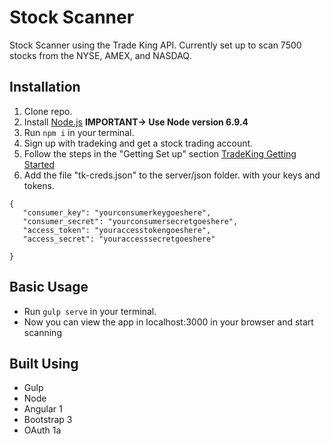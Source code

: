 # Stock Scanner
Stock Scanner using the Trade King API. Currently set up to scan 7500 stocks from the NYSE, AMEX, and NASDAQ.

## Installation

1. Clone repo.
2. Install [Node.js](https://nodejs.org/en/download/) **IMPORTANT-> Use Node version 6.9.4**
3. Run `npm i` in your terminal.
4. Sign up with tradeking and get a stock trading account.
5. Follow the steps in the "Getting Set up" section [TradeKing Getting Started](https://developers.tradeking.com/documentation/getting-started)
6. Add the file "tk-creds.json" to the server/json folder. with your keys and tokens.
 ```
{    
    "consumer_key": "yourconsumerkeygoeshere",
    "consumer_secret": "yourconsumersecretgoeshere",
    "access_token": "youraccesstokengoeshere",
    "access_secret": "youraccesssecretgoeshere"

}
```

## Basic Usage

* Run `gulp serve` in your terminal.
* Now you can view the app in localhost:3000 in your browser and start scanning

## Built Using

* Gulp
* Node
* Angular 1
* Bootstrap 3
* OAuth 1a

 
